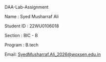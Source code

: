 DAA-Lab-Assignment

Name : Syed Musharraf Ali

Student ID : 22WU0106018

Section : BIC - B

Program : B.tech

Email: SyedMusharraf.Ali_2026@woxsen.edu.in
